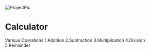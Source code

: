 ![ProjectPic](https://user-images.githubusercontent.com/55205969/115107430-68598d00-9f88-11eb-9b2d-f99710e8dfb1.png)
# Calculator
Various Operations
1.Addition
2.Subtraction
3.Multiplication
4.Division
5.Remainder

